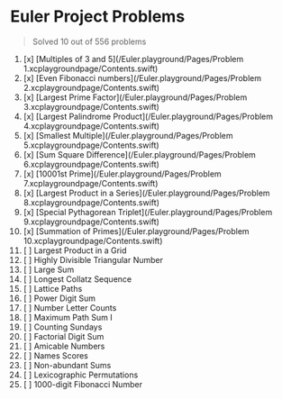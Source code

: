# Euler Project Problems

> Solved 10 out of 556 problems

1. [x] [Multiples of 3 and 5](/Euler.playground/Pages/Problem 1.xcplaygroundpage/Contents.swift)
2. [x] [Even Fibonacci numbers](/Euler.playground/Pages/Problem 2.xcplaygroundpage/Contents.swift)
3. [x] [Largest Prime Factor](/Euler.playground/Pages/Problem 3.xcplaygroundpage/Contents.swift)
4. [x] [Largest Palindrome Product](/Euler.playground/Pages/Problem 4.xcplaygroundpage/Contents.swift)
5. [x] [Smallest Multiple](/Euler.playground/Pages/Problem 5.xcplaygroundpage/Contents.swift)
6. [x] [Sum Square Difference](/Euler.playground/Pages/Problem 6.xcplaygroundpage/Contents.swift)
7. [x] [10001st Prime](/Euler.playground/Pages/Problem 7.xcplaygroundpage/Contents.swift)
8. [x] [Largest Product in a Series](/Euler.playground/Pages/Problem 8.xcplaygroundpage/Contents.swift)
9. [x] [Special Pythagorean Triplet](/Euler.playground/Pages/Problem 9.xcplaygroundpage/Contents.swift)
10. [x] [Summation of Primes](/Euler.playground/Pages/Problem 10.xcplaygroundpage/Contents.swift)
11. [ ] Largest Product in a Grid
12. [ ] Highly Divisible Triangular Number
13. [ ] Large Sum
14. [ ] Longest Collatz Sequence
15. [ ] Lattice Paths
16. [ ] Power Digit Sum
17. [ ] Number Letter Counts
18. [ ] Maximum Path Sum I
19. [ ] Counting Sundays
20. [ ] Factorial Digit Sum
21. [ ] Amicable Numbers
22. [ ] Names Scores
23. [ ] Non-abundant Sums
24. [ ] Lexicographic Permutations
25. [ ] 1000-digit Fibonacci Number